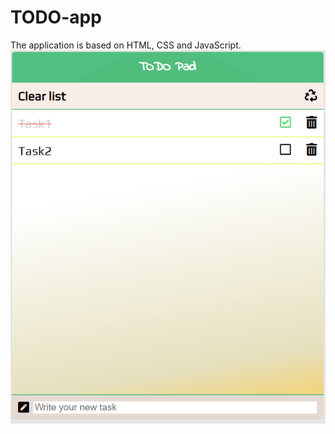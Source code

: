 # TODO-app
The application is based on HTML, CSS and JavaScript.
![alt text](https://github.com/Oleksandr-Savchuk/TODO-app/blob/master/img/App_pic.png)
